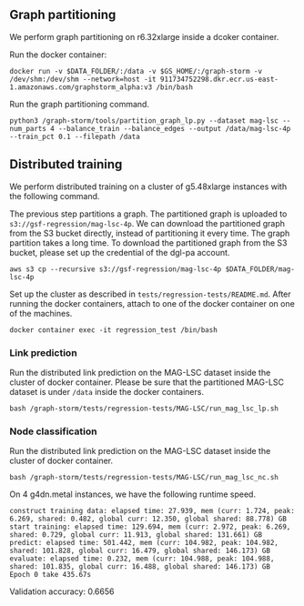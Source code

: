 ## Graph partitioning
We perform graph partitioning on r6.32xlarge inside a dcoker container.

Run the docker container:

```
docker run -v $DATA_FOLDER/:/data -v $GS_HOME/:/graph-storm -v /dev/shm:/dev/shm --network=host -it 911734752298.dkr.ecr.us-east-1.amazonaws.com/graphstorm_alpha:v3 /bin/bash
```

Run the graph partitioning command.

```
python3 /graph-storm/tools/partition_graph_lp.py --dataset mag-lsc --num_parts 4 --balance_train --balance_edges --output /data/mag-lsc-4p --train_pct 0.1 --filepath /data
```

## Distributed training
We perform distributed training on a cluster of g5.48xlarge instances with the following command.

The previous step partitions a graph. The partitioned graph is uploaded to `s3://gsf-regression/mag-lsc-4p`.
We can download the partitioned graph from the S3 bucket directly, instead of partitioning it every time.
The graph partition takes a long time. To download the partitioned graph from the S3 bucket, please set up
the credential of the dgl-pa account.

```
aws s3 cp --recursive s3://gsf-regression/mag-lsc-4p $DATA_FOLDER/mag-lsc-4p
```

Set up the cluster as described in `tests/regression-tests/README.md`.
After running the docker containers, attach to one of the docker container on one of the machines.

```
docker container exec -it regression_test /bin/bash
```

### Link prediction
Run the distributed link prediction on the MAG-LSC dataset inside the cluster of docker container.
Please be sure that the partitioned MAG-LSC dataset is under `/data` inside the docker containers.
```
bash /graph-storm/tests/regression-tests/MAG-LSC/run_mag_lsc_lp.sh
```

### Node classification
Run the distributed link prediction on the MAG-LSC dataset inside the cluster of docker container.
```
bash /graph-storm/tests/regression-tests/MAG-LSC/run_mag_lsc_nc.sh
```

On 4 g4dn.metal instances, we have the following runtime speed.
```
construct training data: elapsed time: 27.939, mem (curr: 1.724, peak: 6.269, shared: 0.482, global curr: 12.350, global shared: 88.778) GB
start training: elapsed time: 129.694, mem (curr: 2.972, peak: 6.269, shared: 0.729, global curr: 11.913, global shared: 131.661) GB
predict: elapsed time: 501.442, mem (curr: 104.982, peak: 104.982, shared: 101.828, global curr: 16.479, global shared: 146.173) GB
evaluate: elapsed time: 0.232, mem (curr: 104.988, peak: 104.988, shared: 101.835, global curr: 16.488, global shared: 146.173) GB
Epoch 0 take 435.67s
```

Validation accuracy: 0.6656
